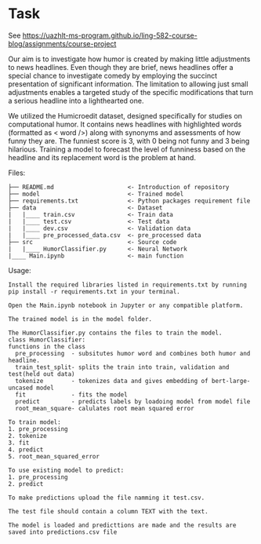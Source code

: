 # Task

See https://uazhlt-ms-program.github.io/ling-582-course-blog/assignments/course-project


Our aim is to investigate how humor is created by making little adjustments to news headlines. Even though they are brief, news headlines offer a special chance to investigate comedy by employing the succinct presentation of significant information. The limitation to allowing just small adjustments enables a targeted study of the specific modifications that turn a serious headline into a lighthearted one.

We utilized the Humicroedit dataset, designed specifically for studies on computational humor. It contains news headlines with highlighted words (formatted as < word />) along with synonyms and assessments of how funny they are. The funniest score is 3, with 0 being not funny and 3 being hilarious. Training a model to forecast the level of funniness based on the headline and its replacement word is the problem at hand.


Files:

```
├── README.md                     <- Introduction of repository
├── model                         <- Trained model
├── requirements.txt              <- Python packages requirement file
├── data                          <- Dataset
|   |____ train.csv               <- Train data
|   |____ test.csv                <- Test data
|   |____ dev.csv                 <- Validation data
|   |____ pre_processed_data.csv  <- pre_processed data
├── src                           <- Source code
|   |____ HumorClassifier.py      <- Neural Network
|____ Main.ipynb                  <- main function 
```

Usage:

```
Install the required libraries listed in requirements.txt by running pip install -r requirements.txt in your terminal.

Open the Main.ipynb notebook in Jupyter or any compatible platform.

The trained model is in the model folder.

The HumorClassifier.py contains the files to train the model.
class HumorClassifier:
functions in the class
  pre_processing  - subsitutes humor word and combines both humor and headline.
  train_test_split- splits the train into train, validation and test(held out data)
  tokenize        - tokenizes data and gives embedding of bert-large-uncased model
  fit             - fits the model
  predict         - predicts labels by loadoing model from model file
  root_mean_square- calulates root mean squared error

To train model:
1. pre_processing
2. tokenize
3. fit
4. predict
5. root_mean_squared_error

To use existing model to predict:
1. pre_processing
2. predict

To make predictions upload the file namming it test.csv.

The test file should contain a column TEXT with the text.

The model is loaded and predicttions are made and the results are saved into predictions.csv file
```
